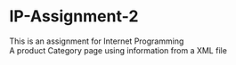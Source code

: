 # IP-Assignment-2
This is an assignment for Internet Programming  
A product Category page using information from a XML file
